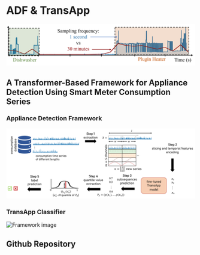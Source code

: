 # ADF & TransApp

![Framework image](https://github.com/adrienpetralia/TransApp/blob/master/ressources/intro.png?raw=true)

## A Transformer-Based Framework for Appliance Detection Using Smart Meter Consumption Series 

### Appliance Detection Framework
![Framework image](https://github.com/adrienpetralia/TransApp/blob/master/ressources/Framework.png?raw=true)

### TransApp Classifier
![Framework image](https://github.com/adrienpetralia/TransApp/blob/master/ressources/TransApp.png?raw=true)

## Github Repository
